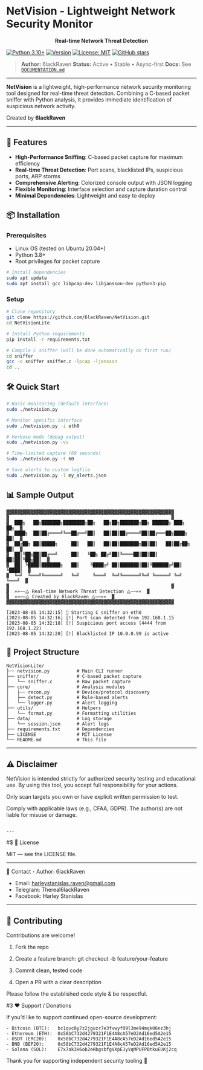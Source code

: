 # NetVision - Lightweight Network Security Monitor

<p align="center">
  <b>Real-time Network Threat Detection</b>
</p>

[![Python 3.10+](https://img.shields.io/badge/python-3.10%2B-blue.svg)](https://www.python.org/downloads/)
[![Version](https://img.shields.io/badge/version-v2.1.0-green.svg)](#)
[![License: MIT](https://img.shields.io/badge/License-MIT-yellow.svg)](LICENSE)
[![GitHub stars](https://img.shields.io/github/stars/6lackRaven/NetVision?style=social)](https://github.com/6lackRaven/GhostEyes)

> **Author:** 6lackRaven
> **Status:** Active • Stable • Async-first
> **Docs:** See [`DOCUMENTATION.md`](DOCUMENTATION.md)
---

**NetVision** is a lightweight, high-performance network security monitoring tool designed for real-time threat detection. Combining a C-based packet sniffer with Python analysis, it provides immediate identification of suspicious network activity.

Created by **6lackRaven**

---
## 🚀 Features

- **High-Performance Sniffing**: C-based packet capture for maximum efficiency
- **Real-time Threat Detection**: Port scans, blacklisted IPs, suspicious ports, ARP storms
- **Comprehensive Alerting**: Colorized console output with JSON logging
- **Flexible Monitoring**: Interface selection and capture duration control
- **Minimal Dependencies**: Lightweight and easy to deploy

## 📦 Installation

### Prerequisites
- Linux OS (tested on Ubuntu 20.04+)
- Python 3.8+
- Root privileges for packet capture

```bash
# Install dependencies
sudo apt update
sudo apt install gcc libpcap-dev libjansson-dev python3-pip
```

### Setup
```bash
# Clone repository
git clone https://github.com/6lackRaven/NetVision.git
cd NetVisionLite

# Install Python requirements
pip install -r requirements.txt

# Compile C sniffer (will be done automatically on first run)
cd sniffer
gcc -o sniffer sniffer.c -lpcap -ljansson
cd ..
```

## 🛠 Quick Start

```bash
# Basic monitoring (default interface)
sudo ./netvision.py

# Monitor specific interface
sudo ./netvision.py -i eth0

# Verbose mode (debug output)
sudo ./netvision.py -vv

# Time-limited capture (60 seconds)
sudo ./netvision.py -t 60

# Save alerts to custom logfile
sudo ./netvision.py -l my_alerts.json
```

## 📊 Sample Output
```
▓▓▓▓▓▓▓▓▓▓▓▓▓▓▓▓▓▓▓▓▓▓▓▓▓▓▓▓▓▓▓▓▓▓▓▓▓▓▓▓▓▓▓▓▓▓▓▓▓▓▓▓▓▓▓▓▓▓▓▓▓▓
▓                                                            ▓
▓  ███╗   ██╗███████╗████████╗██╗   ██╗██╗███████╗██╗ ██████╗ ███╗   ██╗  ▓
▓  ████╗  ██║██╔════╝╚══██╔══╝██║   ██║██║██╔════╝██║██╔═══██╗████╗  ██║  ▓
▓  ██╔██╗ ██║█████╗     ██║   ██║   ██║██║███████╗██║██║   ██║██╔██╗ ██║  ▓
▓  ██║╚██╗██║██╔══╝     ██║   ╚██╗ ██╔╝██║╚════██║██║██║   ██║██║╚██╗██║  ▓
▓  ██║ ╚████║███████╗   ██║    ╚████╔╝ ██║███████║██║╚██████╔╝██║ ╚████║  ▓
▓  ╚═╝  ╚═══╝╚══════╝   ╚═╝     ╚═══╝  ╚═╝╚══════╝╚═╝ ╚═════╝ ╚═╝  ╚═══╝  ▓
▓                                                            ▓
▓  »»——⧋ Real-time Network Threat Detection ⧋——««  ▓
▓  »»——⧋ Created by 6lackRaven ⧋——««  ▓
▓▓▓▓▓▓▓▓▓▓▓▓▓▓▓▓▓▓▓▓▓▓▓▓▓▓▓▓▓▓▓▓▓▓▓▓▓▓▓▓▓▓▓▓▓▓▓▓▓▓▓▓▓▓▓▓▓▓▓▓▓▓

[2023-08-05 14:32:15] 📡 Starting C sniffer on eth0
[2023-08-05 14:32:16] [!] Port scan detected from 192.168.1.15
[2023-08-05 14:32:18] [!] Suspicious port access (4444 from 192.168.1.22)
[2023-08-05 14:32:20] [!] Blacklisted IP 10.0.0.99 is active
```

## 📂 Project Structure
```
NetVisionLite/
├── netvision.py          # Main CLI runner
├── sniffer/              # C-based packet capture
│   └── sniffer.c         # Raw packet capture
├── core/                 # Analysis modules
│   ├── recon.py          # Device/protocol discovery
│   ├── detect.py         # Rule-based alerts
│   └── logger.py         # Alert logging
├── utils/                # Helpers
│   └── format.py         # Formatting utilities
├── data/                 # Log storage
│   └── session.json      # Alert logs
├── requirements.txt      # Dependencies
├── LICENSE               # MIT License
└── README.md             # This file
```

---

## ⚠️ Disclaimer

NetVision is intended strictly for authorized security testing and educational use.
By using this tool, you accept full responsibility for your actions.

Only scan targets you own or have explicit written permission to test.

Comply with applicable laws (e.g., CFAA, GDPR).
                                                                                                     The author(s) are not liable for misuse or damage.

                                                                                                                                                                                                          ---

#$ 📜 License

MIT — see the LICENSE file.


---

💬 Contact
                                                                                                     - Author: 6lackRaven
- Email:  harleystanislas.raven@gmail.com
- Telegram: Thereal6lackRaven
- Facebook: Harley Stanislas


---

## 🤝 Contributing
Contributions are welcome! 

1. Fork the repo


2. Create a feature branch: git checkout -b feature/your-feature


3. Commit clean, tested code


4. Open a PR with a clear description



Please follow the established code style & be respectful.


#3 ❤️ Support / Donations

If you’d like to support continued open-source development:
```
- Bitcoin (BTC):   bc1qvc8y7z2jguzr7e3fvwyf09l3me94mqk06nz3hj
- Ethereum (ETH):  0x58bC732d4279321F1E4A8cA57eD2Ad16ed5A2e15
- USDT (ERC20):    0x58bC732d4279321F1E4A8cA57eD2Ad16ed5A2e15
- BNB (BEP20):     0x58bC732d4279321F1E4A8cA57eD2Ad16ed5A2e15
- Solana (SOL):    E7x7ak3H6ob2eHbgsbfgVXpEJyVqMPUFPBtkuEUKj2cq
```
Thank you for supporting independent security tooling 🙏
